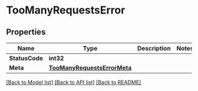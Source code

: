 # TooManyRequestsError

## Properties

Name | Type | Description | Notes
------------ | ------------- | ------------- | -------------
**StatusCode** | **int32** |  | 
**Meta** | [**TooManyRequestsErrorMeta**](tooManyRequestsError_meta.md) |  | 

[[Back to Model list]](../README.md#documentation-for-models) [[Back to API list]](../README.md#documentation-for-api-endpoints) [[Back to README]](../README.md)


